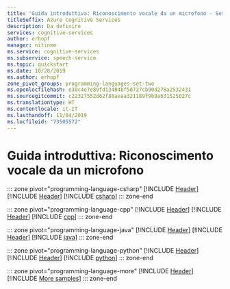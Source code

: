 ```yaml
---
title: 'Guida introduttiva: Riconoscimento vocale da un microfono - Servizio Voce'
titleSuffix: Azure Cognitive Services
description: Da definire
services: cognitive-services
author: erhopf
manager: nitinme
ms.service: cognitive-services
ms.subservice: speech-service
ms.topic: quickstart
ms.date: 10/28/2019
ms.author: erhopf
zone_pivot_groups: programming-languages-set-two
ms.openlocfilehash: e30c4e7e89fd13484bf5d727cb90d278a2532431
ms.sourcegitcommit: c22327552d62f88aeaa321189f9b9a631525027c
ms.translationtype: HT
ms.contentlocale: it-IT
ms.lasthandoff: 11/04/2019
ms.locfileid: "73505572"
---
```

# <a name="quickstart-recognize-speech-from-a-microphone"></a>Guida introduttiva: Riconoscimento vocale da un microfono

::: zone pivot="programming-language-csharp"
[!INCLUDE [Header](../includes/quickstarts/from-microphone/header.md)]
[!INCLUDE [Header](../includes/quickstarts/from-microphone/csharp/header.md)]
[!INCLUDE [csharp](../includes/quickstarts/from-microphone/csharp/csharp.md)]
::: zone-end

::: zone pivot="programming-language-cpp"
[!INCLUDE [Header](../includes/quickstarts/from-microphone/header.md)]
[!INCLUDE [Header](../includes/quickstarts/from-microphone/cpp/header.md)]
[!INCLUDE [cpp](../includes/quickstarts/from-microphone/cpp/cpp.md)]
::: zone-end

::: zone pivot="programming-language-java"
[!INCLUDE [Header](../includes/quickstarts/from-microphone/header.md)]
[!INCLUDE [Header](../includes/quickstarts/from-microphone/java/header.md)]
[!INCLUDE [java](../includes/quickstarts/from-microphone/java/java.md)]
::: zone-end

::: zone pivot="programming-language-python"
[!INCLUDE [Header](../includes/quickstarts/from-microphone/header.md)]
[!INCLUDE [Header](../includes/quickstarts/from-microphone/python/header.md)]
[!INCLUDE [python](../includes/quickstarts/from-microphone/python/python.md)]
::: zone-end

::: zone pivot="programming-language-more"
[!INCLUDE [Header](../includes/quickstarts/from-microphone/more/header.md)]
[!INCLUDE [More samples](../includes/quickstarts/from-microphone/more/more.md)]
::: zone-end
